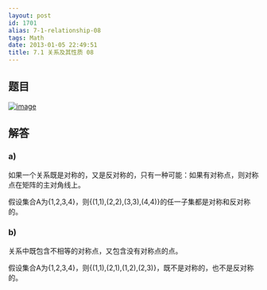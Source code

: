 ```yaml
---
layout: post
id: 1701
alias: 7-1-relationship-08
tags: Math
date: 2013-01-05 22:49:51
title: 7.1 关系及其性质 08
---
```


## 题目

[![image](http://freewind.me/wp-content/uploads/2013/01/image85.png "image")](http://freewind.me/wp-content/uploads/2013/01/image85.png)

## 解答

### a)

如果一个关系既是对称的，又是反对称的，只有一种可能：如果有对称点，则对称点在矩阵的主对角线上。

假设集合A为{1,2,3,4}，则{(1,1),(2,2),(3,3),(4,4)}的任一子集都是对称和反对称的。

### b)

关系中既包含不相等的对称点，又包含没有对称点的点。

假设集合A为{1,2,3,4}，则{(1,1),(2,1),(1,2),(2,3)}，既不是对称的，也不是反对称的。
